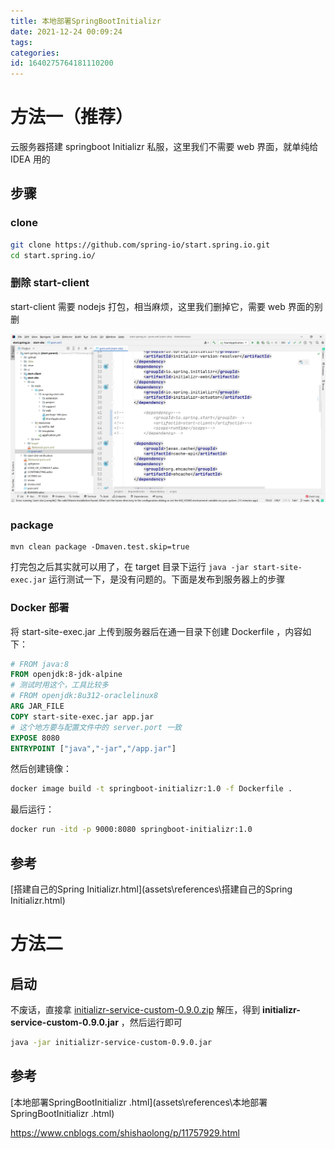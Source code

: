 ```yaml
---
title: 本地部署SpringBootInitializr
date: 2021-12-24 00:09:24
tags: 
categories: 
id: 1640275764181110200
---
```


# 方法一（推荐）

云服务器搭建 springboot Initializr 私服，这里我们不需要 web 界面，就单纯给 IDEA 用的

## 步骤

### clone

```sh
git clone https://github.com/spring-io/start.spring.io.git
cd start.spring.io/
```

### 删除 start-client

start-client 需要 nodejs 打包，相当麻烦，这里我们删掉它，需要 web 界面的别删

![image-20220129012608749](assets/images/image-20220129012608749.png)

### package

```
mvn clean package -Dmaven.test.skip=true 
```

打完包之后其实就可以用了，在 target 目录下运行 `java -jar start-site-exec.jar` 运行测试一下，是没有问题的。下面是发布到服务器上的步骤

### Docker 部署

将 start-site-exec.jar 上传到服务器后在通一目录下创建 Dockerfile ，内容如下：

```dockerfile
# FROM java:8
FROM openjdk:8-jdk-alpine
# 测试时用这个，工具比较多
# FROM openjdk:8u312-oraclelinux8
ARG JAR_FILE
COPY start-site-exec.jar app.jar
# 这个地方要与配置文件中的 server.port 一致
EXPOSE 8080
ENTRYPOINT ["java","-jar","/app.jar"]
```

然后创建镜像：

```sh
docker image build -t springboot-initializr:1.0 -f Dockerfile .
```

最后运行：

```sh
docker run -itd -p 9000:8080 springboot-initializr:1.0
```



## 参考

 [搭建自己的Spring Initializr.html](assets\references\搭建自己的Spring Initializr.html) 

# 方法二

## 启动

不废话，直接拿 [initializr-service-custom-0.9.0.zip](assets\data\initializr-service-custom-0.9.0.zip) 解压，得到 **initializr-service-custom-0.9.0.jar** ，然后运行即可

```sh
java -jar initializr-service-custom-0.9.0.jar
```



## 参考

 [本地部署SpringBootInitializr .html](assets\references\本地部署SpringBootInitializr .html) 

https://www.cnblogs.com/shishaolong/p/11757929.html 

